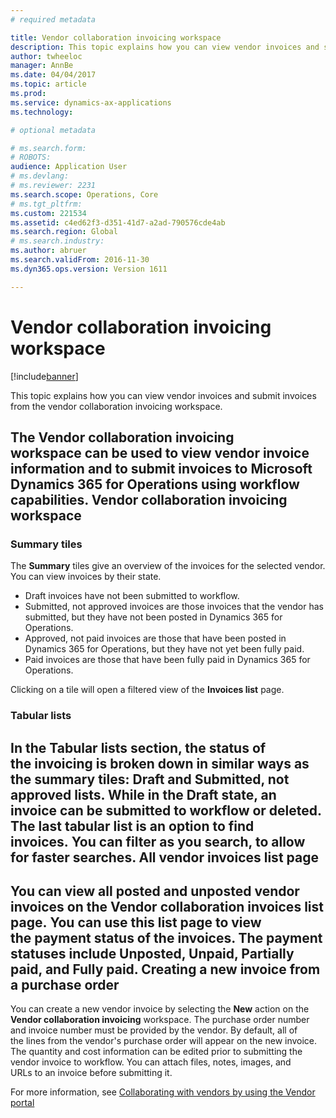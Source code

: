 ```yaml
---
# required metadata

title: Vendor collaboration invoicing workspace
description: This topic explains how you can view vendor invoices and submit invoices from the vendor collaboration invoicing workspace.
author: twheeloc
manager: AnnBe
ms.date: 04/04/2017
ms.topic: article
ms.prod: 
ms.service: dynamics-ax-applications
ms.technology: 

# optional metadata

# ms.search.form: 
# ROBOTS: 
audience: Application User
# ms.devlang: 
# ms.reviewer: 2231
ms.search.scope: Operations, Core
# ms.tgt_pltfrm: 
ms.custom: 221534
ms.assetid: c4ed62f3-d351-41d7-a2ad-790576cde4ab
ms.search.region: Global
# ms.search.industry: 
ms.author: abruer
ms.search.validFrom: 2016-11-30
ms.dyn365.ops.version: Version 1611

---
```


# Vendor collaboration invoicing workspace

[!include[banner](../includes/banner.md)]


This topic explains how you can view vendor invoices and submit invoices from the vendor collaboration invoicing workspace.

The **Vendor collaboration invoicing** workspace can be used to view vendor invoice information and to submit invoices to Microsoft Dynamics 365 for Operations using workflow capabilities.
Vendor collaboration invoicing workspace
----------------------------------------

### Summary tiles

The **Summary** tiles give an overview of the invoices for the selected vendor. You can view invoices by their state.
-   Draft invoices have not been submitted to workflow.
-   Submitted, not approved invoices are those invoices that the vendor has submitted, but they have not been posted in Dynamics 365 for Operations.
-   Approved, not paid invoices are those that have been posted in Dynamics 365 for Operations, but they have not yet been fully paid.
-   Paid invoices are those that have been fully paid in Dynamics 365 for Operations.

Clicking on a tile will open a filtered view of the **Invoices list** page.
### Tabular lists

In the **Tabular lists** section, the status of the invoicing is broken down in similar ways as the summary tiles: Draft and Submitted, not approved lists. While in the Draft state, an invoice can be submitted to workflow or deleted. The last tabular list is an option to find invoices. You can filter as you search, to allow for faster searches.
All vendor invoices list page
-----------------------------

You can view all posted and unposted vendor invoices on the **Vendor collaboration invoices** list page. You can use this list page to view the payment status of the invoices. The payment statuses include Unposted, Unpaid, Partially paid, and Fully paid.
Creating a new invoice from a purchase order
--------------------------------------------

You can create a new vendor invoice by selecting the **New** action on the **Vendor collaboration invoicing** workspace. The purchase order number and invoice number must be provided by the vendor. By default, all of the lines from the vendor's purchase order will appear on the new invoice. The quantity and cost information can be edited prior to submitting the vendor invoice to workflow. You can attach files, notes, images, and URLs to an invoice before submitting it.



For more information, see [Collaborating with vendors by using the Vendor portal](/dynamics365/operations/supply-chain/procurement/collaborate-vendors-vendor-portal)



